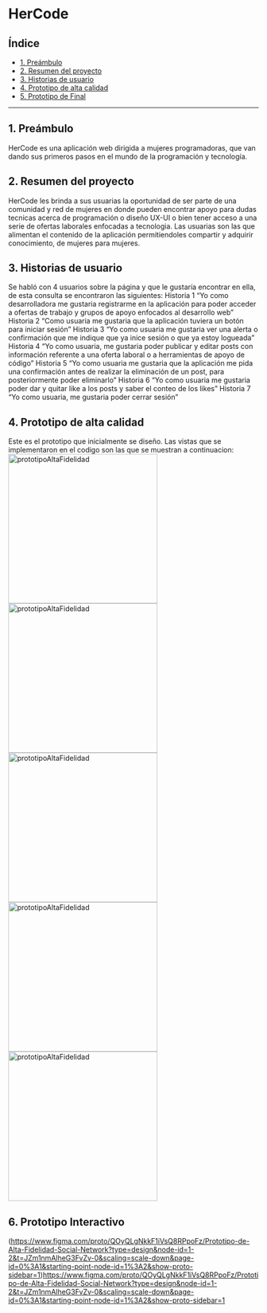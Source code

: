 # HerCode
## Índice
* [1. Preámbulo](#1-preámbulo)
* [2. Resumen del proyecto](#2-resumen-del-proyecto)
* [3. Historias de usuario](#3-Historias-de-usuario)
* [4. Prototipo de alta calidad](#4-Prototipo-de-alta-calidad)
* [5. Prototipo de Final](#6-Prototipo-de-Final)
***
## 1. Preámbulo
HerCode es una aplicación web dirigida a mujeres programadoras, que van dando sus primeros 
pasos en el mundo de la programación y tecnología. 

## 2. Resumen del proyecto
HerCode les brinda a sus usuarias la oportunidad de ser parte de una comunidad y red de mujeres
en donde pueden encontrar apoyo para dudas tecnicas acerca de programación o diseño UX-UI o bien
tener acceso a una serie de ofertas laborales enfocadas a tecnologia. Las usuarias son las que 
alimentan el contenido de la aplicación permitiendoles compartir y adquirir conocimiento, de mujeres 
para mujeres.


## 3. Historias de usuario
 Se habló con 4 usuarios sobre la página y que le gustaría encontrar en ella, de esta
 consulta se encontraron las siguientes:
Historia 1
“Yo como desarrolladora me gustaria registrarme en la aplicación para poder acceder a ofertas de trabajo y
grupos de apoyo enfocados al desarrollo web”
Historia 2
“Como usuaria me gustaria que la aplicación tuviera un botón para iniciar sesión”
Historia 3
“Yo como usuaria me gustaria ver una alerta o confirmación que me indique que ya inice sesión o que ya estoy 
logueada”
Historia 4
“Yo como usuaria, me gustaria poder publicar y editar posts con información referente a una oferta laboral 
o a herramientas de apoyo de código”
Historia 5
“Yo como usuaria me gustaria que la aplicación me pida una confirmación antes de realizar la eliminación de 
un post, para posteriormente poder eliminarlo”
Historia 6
“Yo como usuaria me gustaria poder dar y quitar like a los posts y saber el conteo de los likes”
Historia 7
“Yo como usuaria, me gustaria poder cerrar sesión”

## 4. Prototipo de alta calidad
Este es el prototipo que inicialmente se diseño. Las vistas que se implementaron en el codigo son las que se muestran a continuacion:
<img width="300" alt="prototipoAltaFidelidad" src="https://github.com/Ale771992/DEV010-social-network/assets/121526840/f125a41b-afeb-44ca-b1a4-e2783190bf9d">
<img width="300" alt="prototipoAltaFidelidad" src="https://github.com/Ale771992/DEV010-social-network/assets/121526840/390e480f-6923-42d6-86b9-f925b0da3cbc">
<img width="300" alt="prototipoAltaFidelidad" src="https://github.com/Ale771992/DEV010-social-network/assets/121526840/f103bdea-9cef-491d-baac-56dbdb43ae70">
<img width="300" alt="prototipoAltaFidelidad" src="https://github.com/Ale771992/DEV010-social-network/assets/121526840/e595ad02-0bbe-45b5-aa7d-3e5fbf2fb5d0">
<img width="300" alt="prototipoAltaFidelidad" src="https://github.com/Ale771992/DEV010-social-network/assets/121526840/60bc2af5-6bcf-4468-a300-e0db88b01760">

## 6. Prototipo Interactivo

(https://www.figma.com/proto/QOyQLgNkkF1iVsQ8RPpoFz/Prototipo-de-Alta-Fidelidad-Social-Network?type=design&node-id=1-2&t=JZm1nmAlheG3FvZv-0&scaling=scale-down&page-id=0%3A1&starting-point-node-id=1%3A2&show-proto-sidebar=1)https://www.figma.com/proto/QOyQLgNkkF1iVsQ8RPpoFz/Prototipo-de-Alta-Fidelidad-Social-Network?type=design&node-id=1-2&t=JZm1nmAlheG3FvZv-0&scaling=scale-down&page-id=0%3A1&starting-point-node-id=1%3A2&show-proto-sidebar=1
